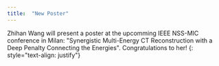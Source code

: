 ```yaml
---
title:  "New Poster"
---
```

Zhihan Wang will present a poster at the upcomming IEEE NSS-MIC conference in Milan: "Synergistic Multi-Energy CT Reconstruction with a Deep Penalty Connecting the Energies". Congratulations to her!
{: style="text-align: justify"}

